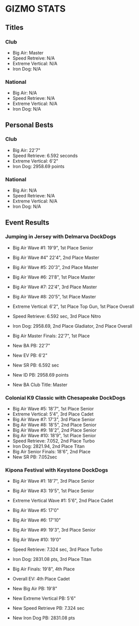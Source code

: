 # GIZMO STATS

## Titles
### Club
- Big Air: Master
- Speed Retreive: N/A
- Extreme Vertical: N/A
- Iron Dog: N/A

### National
- Big Air: N/A
- Speed Retrieve: N/A
- Extreme Vertical: N/A
- Iron Dog: N/A

## Personal Bests
### Club
- Big Air: 22'7"
- Speed Retrieve: 6.592 seconds
- Extreme Vertical: 6'2"
- Iron Dog: 2958.69 points

### National
- Big Air: N/A
- Speed Retrieve: N/A
- Extreme Vertical: N/A
- Iron Dog: N/A

## Event Results
### Jumping in Jersey with Delmarva DockDogs
- Big Air Wave #1: 19'9", 1st Place Senior
- Big Air Wave #4" 22'4", 2nd Place Master
- Big Air Wave #5: 20'3", 2nd Place Master
- Big Air Wave #6: 21'8", 1st Place Master
- Big Air Wave #7: 22'4", 3rd Place Master
- Big Air Wave #8: 20'5", 1st Place Master

- Extreme Vertical: 6'2", 1st Place Top Gun, 1st Place Overall

- Speed Retrieve: 6.592 sec, 3rd Place Nitro

- Iron Dog: 2958.69, 2nd Place Gladiator, 2nd Place Overall

- Big Air Master Finals: 22'7", 1st Place

- New BA PB: 22'7"
- New EV PB: 6'2"
- New SR PB: 6.592 sec
- New ID PB: 2958.69 points

- New BA Club Title: Master

### Colonial K9 Classic with Chesapeake DockDogs
- Big Air Wave #5: 18'7", 1st Place Senior
- Extreme Vertical: 5'4", 3rd Place Cadet
- Big Air Wave #7: 17'3", 3rd Place Senior
- Big Air Wave #8: 18'5", 2nd Place Senior
- Big Air Wave #9: 18'2", 2nd Place Senior
- Big Air Wave #10: 18'9", 1st Place Senior
- Speed Retrieve: 7.052, 2nd Place Turbo
- Iron Dog: 2821.94, 2nd Place Titan
- Big Air Senior Finals: 18'6", 2nd Place
- New SR PB: 7.052sec

### Kipona Festival with Keystone DockDogs
- Big Air Wave #1: 18'7", 3rd Place Senior
- Big Air Wave #3: 19'5", 1st Place Senior
- Extreme Vertical Wave #1: 5'6", 2nd Place Cadet
- Big Air Wave #5: 17'0"
- Big Air Wave #6: 17'10"
- Big Air Wave #9: 19'3", 3rd Place Senior
- Big Air Wave #10: 19'0"
- Speed Retrieve: 7.324 sec, 3rd Place Turbo
- Iron Dog: 2831.08 pts, 3rd Place Titan
- Big Air Finals: 19'8", 4th Place
- Overall EV: 4th Place Cadet

- New Big Air PB: 19'8"
- New Extreme Vertical PB: 5'6"
- New Speed Retrieve PB: 7.324 sec
- New Iron Dog PB: 2831.08 pts
